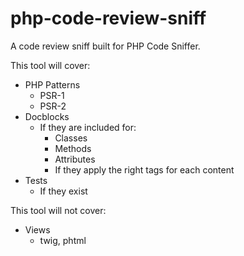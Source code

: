 # php-code-review-sniff

A code review sniff built for PHP Code Sniffer.

This tool will cover:

- PHP Patterns
    - PSR-1
    - PSR-2
- Docblocks
    - If they are included for:
        - Classes
        - Methods
        - Attributes
        - If they apply the right tags for each content
- Tests
    - If they exist

This tool will not cover:

- Views
    - twig, phtml